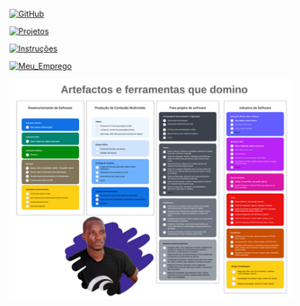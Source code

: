 [![GitHub](https://img.shields.io/badge/Back_to_Perfil-181717?style=for-the-badge&logo=github)](https://github.com/Catson28)

[![Projetos](https://img.shields.io/badge/Projetos-verde?style=for-the-badge)](projects.md)

[![Instruções](https://img.shields.io/badge/Instruções-blue?style=for-the-badge)](instructions.md)

[![Meu_Emprego](https://img.shields.io/badge/Meu_Emprego-red?style=for-the-badge)](https://github.com/Catson28/Enployer-Management/tree/main/Minhas_rendas)

![](img/_Fluxograma.jpeg)